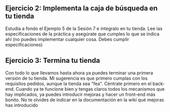 ## Ejercicio 2: Implementa la caja de búsqueda en tu tienda

Estudia a fondo el Ejemplo 5 de la Sesión 7 e integralo en tu tienda. Lee las especificaciones de la práctica y asegúrate que cumples lo que se indica ahí (no puedes implementar cualquier cosa. Debes cumplir especificaciones)

## Ejercicio 3: Termina tu tienda

Con todo lo que llevamos hasta ahora ya puedes terminar una primera versión de tu tienda. Mi sugerencia es que primero cumplas con los requisitos pedidos, aunque la tienda sea "fea". Céntrate primero en el back-end. Cuando ya te funcione bien y tengas claros todos los mecanismos que hay implicados, ya puedes introducir mejoras y hacer un front-end más bonito. No te olvides de indicar en la documentación en la wiki qué mejoras has introducido